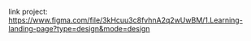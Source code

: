 link project: https://www.figma.com/file/3kHcuu3c8fvhnA2q2wUwBM/1.Learning-landing-page?type=design&mode=design
